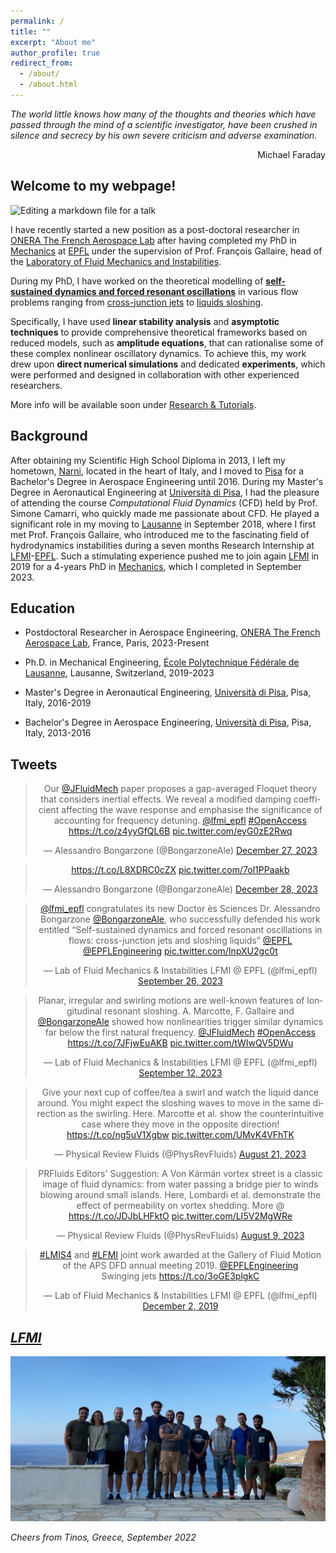 ```yaml
---
permalink: /
title: ""
excerpt: "About me"
author_profile: true
redirect_from: 
  - /about/
  - /about.html
---
```


_The world little knows how many of the thoughts and theories which have passed through the mind of a scientific investigator, have been crushed in silence and secrecy by his own severe criticism and adverse examination._

<p style="text-align: right;">Michael Faraday</p>


Welcome to my webpage! 
------
![Editing a markdown file for a talk](/images/COVER_BANNER_4-min.jpg)

I have recently started a new position as a post-doctoral researcher in [ONERA The French Aerospace Lab](https://www.onera.fr/en) after having completed my PhD in [Mechanics](https://www.epfl.ch/education/phd/edme-mechanics/) at [EPFL](https://www.epfl.ch/en/) under the supervision of Prof. François Gallaire, head of the [Laboratory of Fluid Mechanics and Instabilities](https://www.epfl.ch/labs/lfmi). 

During my PhD, I have worked on the theoretical modelling of **[self-sustained dynamics and forced resonant oscillations](http://Alessandro-Bongarzone.github.io/files/Abstract_PhD.pdf)** in various flow problems ranging from [cross-junction jets](https://alessandro-bongarzone.github.io/research/) to [liquids sloshing](https://alessandro-bongarzone.github.io/research/).

Specifically, I have used **linear stability analysis** and **asymptotic techniques** to provide comprehensive theoretical frameworks based on reduced models, such as **amplitude equations**, that can rationalise some of these complex nonlinear oscillatory dynamics. To achieve this, my work drew upon **direct numerical simulations** and dedicated **experiments**, which were performed and designed in collaboration with other experienced researchers.

More info will be available soon under [Research & Tutorials](https://alessandro-bongarzone.github.io/research/). 

Background
------

After obtaining my Scientific High School Diploma in 2013, I left my hometown, [Narni](https://en.wikipedia.org/wiki/Narni), located in the heart of Italy, and I moved to [Pisa](https://en.wikipedia.org/wiki/Pisa) for a Bachelor's Degree in Aerospace Engineering until 2016. During my Master's Degree in Aeronautical Engineering at [Università di Pisa](https://www.unipi.it), I had the pleasure of attending the course _Computational Fluid Dynamics_ (CFD) held by Prof. Simone Camarri, who quickly made me passionate about CFD. He played a significant role in my moving to [Lausanne](https://en.wikipedia.org/wiki/Lausanne) in September 2018, where I first met Prof. François Gallaire, who introduced me to the fascinating field of hydrodynamics instabilities during a seven months Research Internship at [LFMI](https://www.epfl.ch/labs/lfmi)-[EPFL](https://www.epfl.ch/en/). Such a stimulating experience pushed me to join again [LFMI](https://www.epfl.ch/labs/lfmi) in 2019 for a 4-years PhD in [Mechanics](https://www.epfl.ch/education/phd/edme-mechanics/), which I completed in September 2023. 


Education
------
- Postdoctoral Researcher in Aerospace Engineering, [ONERA The French Aerospace Lab](https://www.onera.fr/en/), France, Paris, 2023-Present
* Ph.D. in Mechanical Engineering, [École Polytechnique Fédérale de Lausanne](https://www.epfl.ch/en/), Lausanne, Switzerland, 2019-2023
+ Master's Degree in Aeronautical Engineering, [Università di Pisa](https://www.unipi.it), Pisa, Italy, 2016-2019
- Bachelor's Degree in Aerospace Engineering, [Università di Pisa](https://www.unipi.it), Pisa, Italy, 2013-2016


Tweets 
------

<blockquote class="twitter-tweet" align="center"><p lang="en" dir="ltr">Our <a href="https://twitter.com/JFluidMech?ref_src=twsrc%5Etfw">@JFluidMech</a> paper proposes a gap-averaged Floquet theory that considers inertial effects. We reveal a modified damping coefficient affecting the wave response and emphasise the significance of accounting for frequency detuning. <a href="https://twitter.com/lfmi_epfl?ref_src=twsrc%5Etfw">@lfmi_epfl</a> <a href="https://twitter.com/hashtag/OpenAccess?src=hash&amp;ref_src=twsrc%5Etfw">#OpenAccess</a> <a href="https://t.co/z4yyGfQL6B">https://t.co/z4yyGfQL6B</a> <a href="https://t.co/eyG0zE2Rwq">pic.twitter.com/eyG0zE2Rwq</a></p>&mdash; Alessandro Bongarzone (@BongarzoneAle) <a href="https://twitter.com/BongarzoneAle/status/1740010494495207523?ref_src=twsrc%5Etfw">December 27, 2023</a></blockquote> <script async src="https://platform.twitter.com/widgets.js" charset="utf-8"></script>

<blockquote class="twitter-tweet" align="center"><p lang="zxx" dir="ltr"><a href="https://t.co/L8XDRC0cZX">https://t.co/L8XDRC0cZX</a> <a href="https://t.co/7ol1PPaakb">pic.twitter.com/7ol1PPaakb</a></p>&mdash; Alessandro Bongarzone (@BongarzoneAle) <a href="https://twitter.com/BongarzoneAle/status/1740342221902340344?ref_src=twsrc%5Etfw">December 28, 2023</a></blockquote> <script async src="https://platform.twitter.com/widgets.js" charset="utf-8"></script>

<blockquote class="twitter-tweet" align="center"><p lang="en" dir="ltr"><a href="https://twitter.com/lfmi_epfl?ref_src=twsrc%5Etfw">@lfmi_epfl</a> congratulates its new Doctor ès Sciences Dr. Alessandro Bongarzone <a href="https://twitter.com/BongarzoneAle?ref_src=twsrc%5Etfw">@BongarzoneAle</a>, who successfully defended his work entitled “Self-sustained dynamics and forced resonant oscillations in flows: cross-junction jets and sloshing liquids” <a href="https://twitter.com/EPFL?ref_src=twsrc%5Etfw">@EPFL</a> <a href="https://twitter.com/EPFLEngineering?ref_src=twsrc%5Etfw">@EPFLEngineering</a> <a href="https://t.co/InpXU2gc0t">pic.twitter.com/InpXU2gc0t</a></p>&mdash; Lab of Fluid Mechanics &amp; Instabilities LFMI @ EPFL (@lfmi_epfl) <a href="https://twitter.com/lfmi_epfl/status/1706740576656216399?ref_src=twsrc%5Etfw">September 26, 2023</a></blockquote> <script async src="https://platform.twitter.com/widgets.js" charset="utf-8"></script>

<blockquote class="twitter-tweet" align="center"><p lang="en" dir="ltr">Planar, irregular and swirling motions are well-known features of longitudinal resonant sloshing. A. Marcotte, F. Gallaire and <a href="https://twitter.com/BongarzoneAle?ref_src=twsrc%5Etfw">@BongarzoneAle</a> showed how nonlinearities trigger similar dynamics far below the first natural frequency. <a href="https://twitter.com/JFluidMech?ref_src=twsrc%5Etfw">@JFluidMech</a> <a href="https://twitter.com/hashtag/OpenAccess?src=hash&amp;ref_src=twsrc%5Etfw">#OpenAccess</a> <a href="https://t.co/7JFjwEuAKB">https://t.co/7JFjwEuAKB</a> <a href="https://t.co/tWIwQV5DWu">pic.twitter.com/tWIwQV5DWu</a></p>&mdash; Lab of Fluid Mechanics &amp; Instabilities LFMI @ EPFL (@lfmi_epfl) <a href="https://twitter.com/lfmi_epfl/status/1701518205888389168?ref_src=twsrc%5Etfw">September 12, 2023</a></blockquote> <script async src="https://platform.twitter.com/widgets.js" charset="utf-8"></script>

<blockquote class="twitter-tweet" align="center"><p lang="en" dir="ltr">Give your next cup of coffee/tea a swirl and watch the liquid dance around. You might expect the sloshing waves to move in the same direction as the swirling. Here. Marcotte et al. show the counterintuitive case where they move in the opposite direction! <a href="https://t.co/ng5uV1Xgbw">https://t.co/ng5uV1Xgbw</a> <a href="https://t.co/UMvK4VFhTK">pic.twitter.com/UMvK4VFhTK</a></p>&mdash; Physical Review Fluids (@PhysRevFluids) <a href="https://twitter.com/PhysRevFluids/status/1693673697100345505?ref_src=twsrc%5Etfw">August 21, 2023</a></blockquote> <script async src="https://platform.twitter.com/widgets.js" charset="utf-8"></script>


<blockquote class="twitter-tweet" align="center"><p lang="en" dir="ltr">PRFluids Editors&#39; Suggestion: A Von Kármán vortex street is a classic image of fluid dynamics: from water passing a bridge pier to winds blowing around small islands. Here, Lombardi et al. demonstrate the effect of permeability on vortex shedding. More @ <a href="https://t.co/JDJbLHFktO">https://t.co/JDJbLHFktO</a> <a href="https://t.co/LI5V2MgWRe">pic.twitter.com/LI5V2MgWRe</a></p>&mdash; Physical Review Fluids (@PhysRevFluids) <a href="https://twitter.com/PhysRevFluids/status/1689361846090825729?ref_src=twsrc%5Etfw">August 9, 2023</a></blockquote> <script async src="https://platform.twitter.com/widgets.js" charset="utf-8"></script>


<blockquote class="twitter-tweet" align="center"><p lang="en" dir="ltr"><a href="https://twitter.com/hashtag/LMIS4?src=hash&amp;ref_src=twsrc%5Etfw">#LMIS4</a> and <a href="https://twitter.com/hashtag/LFMI?src=hash&amp;ref_src=twsrc%5Etfw">#LFMI</a> joint work awarded at the Gallery of Fluid Motion of the APS DFD annual meeting 2019. <a href="https://twitter.com/EPFLEngineering?ref_src=twsrc%5Etfw">@EPFLEngineering</a><br>Swinging jets <a href="https://t.co/3oGE3plgkC">https://t.co/3oGE3plgkC</a></p>&mdash; Lab of Fluid Mechanics &amp; Instabilities LFMI @ EPFL (@lfmi_epfl) <a href="https://twitter.com/lfmi_epfl/status/1201520793303289857?ref_src=twsrc%5Etfw">December 2, 2019</a></blockquote> <script async src="https://platform.twitter.com/widgets.js" charset="utf-8"></script>


_[LFMI](https://www.epfl.ch/labs/lfmi)_
------

![LFMI_photo](/images/LFMI_photo_TINOS.JPG)

_Cheers from Tinos, Greece, September 2022_

